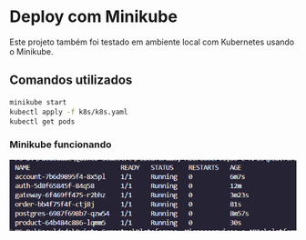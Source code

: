# Deploy com Minikube

Este projeto também foi testado em ambiente local com Kubernetes usando o Minikube.

## Comandos utilizados

```bash
minikube start
kubectl apply -f k8s/k8s.yaml
kubectl get pods
```

### Minikube funcionando

![Pods](img/minikube.png)